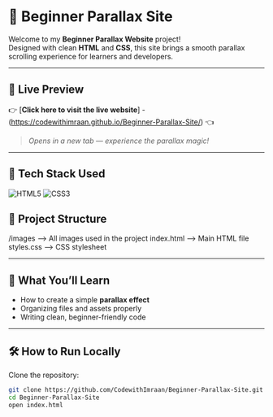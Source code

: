 # 🚀 Beginner Parallax Site

Welcome to my **Beginner Parallax Website** project!  
Designed with clean **HTML** and **CSS**, this site brings a smooth parallax scrolling experience for learners and developers.

---

## 🌟 Live Preview

👉 [**Click here to visit the live website**] - (https://codewithimraan.github.io/Beginner-Parallax-Site/) 👈

> _Opens in a new tab — experience the parallax magic!_

---
## 🚀 Tech Stack Used
![HTML5](https://img.shields.io/badge/HTML5-E34F26?style=for-the-badge&logo=html5&logoColor=white)
![CSS3](https://img.shields.io/badge/CSS3-1572B6?style=for-the-badge&logo=css3&logoColor=white)


## 📂 Project Structure
/images        --> All images used in the project
index.html     --> Main HTML file
styles.css     --> CSS stylesheet


---

## 🎯 What You’ll Learn
- How to create a simple **parallax effect**
- Organizing files and assets properly
- Writing clean, beginner-friendly code

---

## 🛠 How to Run Locally
Clone the repository:
```bash
git clone https://github.com/CodewithImraan/Beginner-Parallax-Site.git
cd Beginner-Parallax-Site
open index.html
